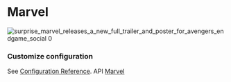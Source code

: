 # Marvel

![surprise_marvel_releases_a_new_full_trailer_and_poster_for_avengers_endgame_social 0](https://user-images.githubusercontent.com/25328625/62407559-0ffe1400-b588-11e9-8547-77b895985e1d.jpg)

### Customize configuration
See [Configuration Reference](https://cli.vuejs.org/config/).
API [Marvel](https://developer.marvel.com/)
